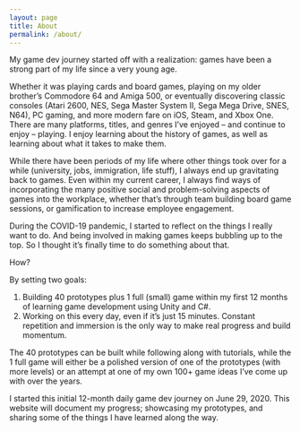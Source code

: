 ```yaml
---
layout: page
title: About
permalink: /about/
---
```


My game dev journey started off with a realization: games have been a strong part of my life since a very young age.

Whether it was playing cards and board games, playing on my older brother’s Commodore 64 and Amiga 500, or eventually discovering classic consoles (Atari 2600, NES, Sega Master System II, Sega Mega Drive, SNES, N64), PC gaming, and more modern fare on iOS, Steam, and Xbox One. There are many platforms, titles, and genres I’ve enjoyed – and continue to enjoy – playing. I enjoy learning about the history of games, as well as learning about what it takes to make them.

While there have been periods of my life where other things took over for a while (university, jobs, immigration, life stuff), I always end up gravitating back to games. Even within my current career, I always find ways of incorporating the many positive social and problem-solving aspects of games into the workplace, whether that’s through team building board game sessions, or gamification to increase employee engagement.

During the COVID-19 pandemic, I started to reflect on the things I really want to do. And being involved in making games keeps bubbling up to the top. So I thought it’s finally time to do something about that.

How?

By setting two goals:

1. Building 40 prototypes plus 1 full (small) game within my first 12 months of learning game development using Unity and C#.
2. Working on this every day, even if it’s just 15 minutes. Constant repetition and immersion is the only way to make real progress and build momentum.

The 40 prototypes can be built while following along with tutorials, while the 1 full game will either be a polished version of one of the prototypes (with more levels) or an attempt at one of my own 100+ game ideas I’ve come up with over the years.

I started this initial 12-month daily game dev journey on June 29, 2020. This website will document my progress; showcasing my prototypes, and sharing some of the things I have learned along the way.